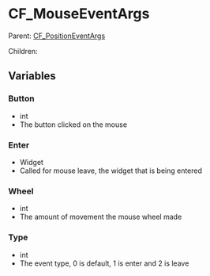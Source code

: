 # CF_MouseEventArgs

Parent: [CF_PositionEventArgs](docs/Events/CF_PositionEventArgs.md)

Children:

## Variables

### Button

- int
- The button clicked on the mouse

### Enter

- Widget
- Called for mouse leave, the widget that is being entered

### Wheel

- int
- The amount of movement the mouse wheel made

### Type

- int
- The event type, 0 is default, 1 is enter and 2 is leave
